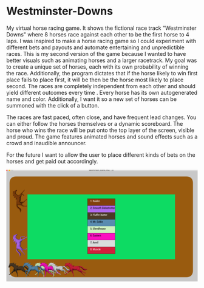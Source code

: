 # Westminster-Downs
My virtual horse racing game. It shows the fictional race track "Westminster Downs" where 8 horses race against each other to be the first horse to 4 laps. I was inspired to make a horse racing game so I could experiment with different bets and payouts and automate entertaining and unpredictible races.  This is my second version of the game because I wanted to have better visuals such as animating horses and a larger racetrack. My goal was to create a unique set of horses, each with its own probability of winning the race. Additionally, the program dictates that if the horse likely to win first place fails to place first, it will be then be the horse most likely to place second.   The races are completely independent from each other and should yield different outcomes every time . Every horse has its own autogenerated name and color. Additionally, I want it so a new set of horses can be summoned with the click of a button.

The races are fast paced, often close, and have frequent lead changes. You can either follow the horses themselves or a dynamic scoreboard. The horse who wins the race will be put onto the top layer of the screen, visible and proud. The game features animated horses and sound effects such as a crowd and inaudible announcer. 

For the future I want to allow the user to place different kinds of bets on the horses and get paid out accordingly. 


![horse racing image](./images/horseRaceShot.png)


